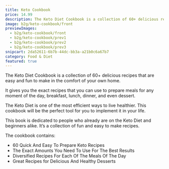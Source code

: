 ```yaml
---
title: Keto Cookbook
price: 14.99
description: The Keto Diet Cookbook is a collection of 60+ delicious recipes that are easy and fun to make in the comfort of your own home.
image: b2g/keto-cookbook/front
previewImages:
  - b2g/keto-cookbook/front
  - b2g/keto-cookbook/prev1
  - b2g/keto-cookbook/prev2
  - b2g/keto-cookbook/prev3
snipcart: 2da52611-6b7b-44dc-bb3a-a21b0c6a67b7
category: Food & Diet
featured: true
---
```


The Keto Diet Cookbook is a collection of 60+ delicious recipes that are easy and fun to make in the comfort of your own home.

It gives you the exact recipes that you can use to prepare meals for any moment of the day, breakfast, lunch, dinner, and even dessert.

The Keto Diet is one of the most efficient ways to live healthier. This cookbook will be the perfect tool for you to implement it in your life.

This book is dedicated to people who already are on the Keto Diet and beginners alike. It’s a collection of fun and easy to make recipes.

The cookbook contains:

- 60 Quick And Easy To Prepare Keto Recipes
- The Exact Amounts You Need To Use For The Best Results
- Diversified Recipes For Each Of The Meals Of The Day
- Great Recipes for Delicious And Healthy Desserts
